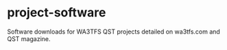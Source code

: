 # project-software
Software downloads for WA3TFS QST projects detailed on wa3tfs.com and QST magazine.
